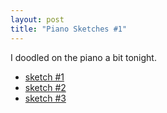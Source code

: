 ```yaml
---
layout: post
title: "Piano Sketches #1"
---
```


I doodled on the piano a bit tonight.

- [sketch #1](/media/1.mp3)
- [sketch #2](/media/2.mp3)
- [sketch #3](/media/3.mp3)
